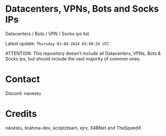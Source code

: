# Datacenters, VPNs, Bots and Socks IPs
 
Datacenters / Bots / VPN / Socks ips list

Latest update: `Thursday 01-08-2024 03:00:26 UTC` 

ATTENTION: This repository doesn't include all Datacenters, VPNs, Bots & Socks ips, 
but should include the vast majority of common ones.

# Contact
Discord: naoestu

# Credits
nãoéstu, brahma-dev, scriptzteam, ejrv, X4BNet and TheSpeedX
